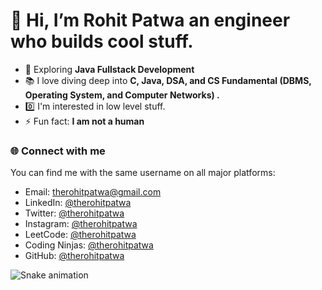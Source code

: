 # 👋 Hi, I’m Rohit Patwa an engineer who builds cool stuff.

- 👀 Exploring **Java Fullstack Development**
- 📚 I love diving deep into **C, Java, DSA, and CS Fundamental (DBMS, Operating System, and Computer Networks) .**
- 0️⃣ I'm interested in low level stuff.
- ⚡ Fun fact: **I am not a human**

 
### 🌐 Connect with me

You can find me with the same username on all major platforms:

- Email: therohitpatwa@gmail.com
- LinkedIn: [@therohitpatwa](https://linkedin.com/in/therohitpatwa)
- Twitter: [@therohitpatwa](https://twitter.com/therohitpatwa)
- Instagram: [@therohitpatwa](https://instagram.com/therohitpatwa)
- LeetCode: [@therohitpatwa](https://leetcode.com/therohitpatwa)
- Coding Ninjas: [@therohitpatwa](https://www.codingninjas.com/studio/profile/therohitpatwa)
- GitHub: [@therohitpatwa](https://github.com/therohitpatwa)
  
<img src="https://raw.githubusercontent.com/therohitpatwa/therohipatwa/output/snake.svg" alt="Snake animation" />


<!---
therohitpatwa/therohitpatwa is a ✨ special ✨ repository because its `README.md` (this file) appears on your GitHub profile.
You can click the Preview link to take a look at your changes.
--->
